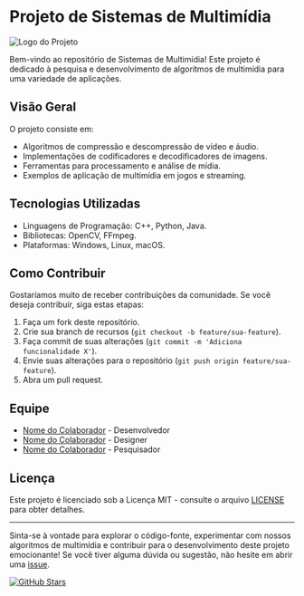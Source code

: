 # Projeto de Sistemas de Multimídia

![Logo do Projeto](https://example.com/seu-logo.png)

Bem-vindo ao repositório de Sistemas de Multimídia! Este projeto é dedicado à pesquisa e desenvolvimento de algoritmos de multimídia para uma variedade de aplicações.

## Visão Geral

O projeto consiste em:

- Algoritmos de compressão e descompressão de vídeo e áudio.
- Implementações de codificadores e decodificadores de imagens.
- Ferramentas para processamento e análise de mídia.
- Exemplos de aplicação de multimídia em jogos e streaming.

## Tecnologias Utilizadas

- Linguagens de Programação: C++, Python, Java.
- Bibliotecas: OpenCV, FFmpeg.
- Plataformas: Windows, Linux, macOS.

## Como Contribuir

Gostaríamos muito de receber contribuições da comunidade. Se você deseja contribuir, siga estas etapas:

1. Faça um fork deste repositório.
2. Crie sua branch de recursos (`git checkout -b feature/sua-feature`).
3. Faça commit de suas alterações (`git commit -m 'Adiciona funcionalidade X'`).
4. Envie suas alterações para o repositório (`git push origin feature/sua-feature`).
5. Abra um pull request.

## Equipe

- [Nome do Colaborador](https://github.com/seu-usuario) - Desenvolvedor
- [Nome do Colaborador](https://github.com/seu-usuario) - Designer
- [Nome do Colaborador](https://github.com/seu-usuario) - Pesquisador

## Licença

Este projeto é licenciado sob a Licença MIT - consulte o arquivo [LICENSE](LICENSE) para obter detalhes.

---

Sinta-se à vontade para explorar o código-fonte, experimentar com nossos algoritmos de multimídia e contribuir para o desenvolvimento deste projeto emocionante! Se você tiver alguma dúvida ou sugestão, não hesite em abrir uma [issue](https://github.com/seu-usuario/seu-repositorio/issues).

[![GitHub Stars](https://img.shields.io/github/stars/Ekoko-Clesh/Sistemas_de_Multimedia.svg?style=flat&logo=github&colorB=blue&label=Stars)](https://github.com/Ekoko-Clesh/Sistemas_de_Multimedia)
